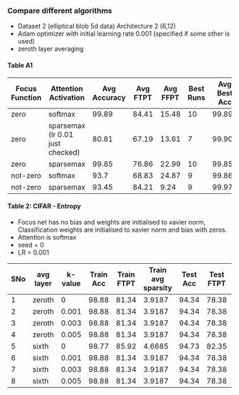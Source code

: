 ### Compare different algorithms

- Dataset 2 (elliptical blob 5d data) Architecture 2 (6,12)
- Adam optimizer with initial learning rate 0.001 (specified if some other is used)
- zeroth layer averaging

 #### Table A1
 |Focus Function | Attention Activation | Avg Accuracy  | Avg FTPT | Avg FFPT | Best Runs | Avg Best Acc | Avg Best FTPT | Average Best FFPT|
 | ---- | -----------------    | ---------     | -------  | -----    | ---       |        ----- |   ---------   | --------                  |
 | zero | softmax  |  99.89 |84.41 | 15.48 | 10 | 99.89 | 84.41 | 15.48 | 
 | zero |  sparsemax (lr 0.01 just checked)|  80.81 | 67.19 | 13.61 |  7 | 99.90 | 94.90 | 5.08 | 
 | zero | sparsemax  |   99.85 | 76.86 | 22.99 | 10 | 99.85 | 76.86 | 22.99 |
 | not-zero| softmax | 93.7 | 68.83 | 24.87 | 9 | 99.86 |76.47 | 23.39 |
 | not-zero| sparsemax | 93.45 | 84.21 | 9.24  | 9 | 99.976 | 93.48 | 6.49 |   
 
 #### Table 2: CIFAR - Entropy
 - Focus net has no bias and weights are initialised to xavier norm, Classification weights are initialised to xavier norm and bias with zeros.
 - Attention is softmax
 - seed = 0
 - LR = 0.001
 
 |SNo | avg layer | k-value | Train Acc  | Train FTPT | Train avg sparsity | Test Acc  | Test FTPT | Test avg sparsity |
 |----|-----------|--------|-------|-------|--------|-------|-------|--------|
 | 1  | zeroth    |  0     | 98.88 | 81.34 | 3.9187 | 94.34 | 78.38 | 4.1388 |
 | 2  | zeroth    |  0.001 | 98.88 | 81.34 | 3.9187 | 94.34 | 78.38 | 4.1388 |
 | 3  | zeroth    |  0.003 | 98.88 | 81.34 | 3.9187 | 94.34 | 78.38 | 4.1388 |
 | 4  | zeroth    |  0.005 | 98.88 | 81.34 | 3.9187 | 94.34 | 78.38 | 4.1388 |
 | 5  | sixth     |  0     | 98.77 | 85.92 | 4.6685 | 94.73 | 82.35 | 4.8302 |
 | 6  | sixth     |  0.001 | 98.88 | 81.34 | 3.9187 | 94.34 | 78.38 | 4.1388 |
 | 7  | sixth     |  0.003 | 98.88 | 81.34 | 3.9187 | 94.34 | 78.38 | 4.1388 |
 | 8  | sixth     |  0.005 | 98.88 | 81.34 | 3.9187 | 94.34 | 78.38 | 4.1388 |
  
 
